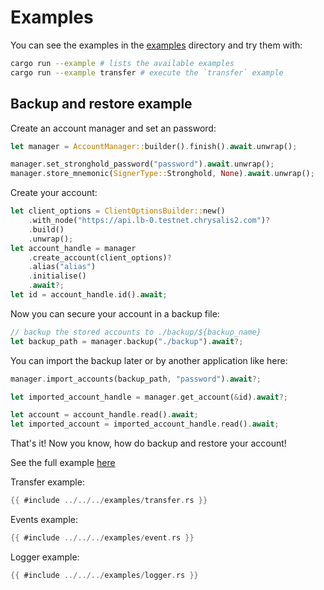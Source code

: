 # Examples

You can see the examples in the [examples](examples/) directory and try them with:

```bash
cargo run --example # lists the available examples
cargo run --example transfer # execute the `transfer` example
```

## Backup and restore example

Create an account manager and set an password:

```rust
let manager = AccountManager::builder().finish().await.unwrap();

manager.set_stronghold_password("password").await.unwrap();
manager.store_mnemonic(SignerType::Stronghold, None).await.unwrap();

```

Create your account:

```rust
let client_options = ClientOptionsBuilder::new()
    .with_node("https://api.lb-0.testnet.chrysalis2.com")?
    .build()
    .unwrap();
let account_handle = manager
    .create_account(client_options)?
    .alias("alias")
    .initialise()
    .await?;
let id = account_handle.id().await;

```

Now you can secure your account in a backup file:

```rust
// backup the stored accounts to ./backup/${backup_name}
let backup_path = manager.backup("./backup").await?;

```


You can import the backup later or by another application like here:

```rust
manager.import_accounts(backup_path, "password").await?;

let imported_account_handle = manager.get_account(&id).await?;

let account = account_handle.read().await;
let imported_account = imported_account_handle.read().await;

```

That's it! Now you know, how do backup and restore your account!

See the full example [here](https://github.com/iotaledger/wallet.rs/blob/develop/examples/backup_and_restore.rs)

Transfer example:

```rust
{{ #include ../../../examples/transfer.rs }}
```

Events example:

```rust
{{ #include ../../../examples/event.rs }}
```

Logger example:

```rust
{{ #include ../../../examples/logger.rs }}
```
